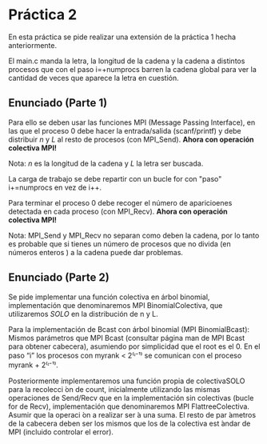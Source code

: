 # Práctica 2 #
En esta práctica se pide realizar una extensión de la práctica 1 hecha anteriormente.

El main.c manda la letra, la longitud de la cadena y la cadena a distintos procesos que con el
paso i=+numprocs barren la cadena global para ver la cantidad de veces que aparece la letra en cuestión.

## Enunciado (Parte 1) ##
Para ello se deben usar las funciones MPI (Message Passing Interface), en las que el proceso 0 debe 
hacer la entrada/salida (scanf/printf) y debe distribuir *n* y *L* al resto de procesos (con MPI_Send).
**Ahora con operación colectiva MPI!**

Nota: *n* es la longitud de la cadena y *L* la letra ser buscada.

La carga de trabajo se debe repartir con un bucle for con "paso" i+=numprocs en vez de i++.

Para terminar el proceso 0 debe recoger el número de aparicioenes detectada en cada proceso (con MPI_Recv).
**Ahora con operación colectiva MPI!**

Nota: MPI_Send y MPI_Recv no separan como deben la cadena, por lo tanto es probable que si
tienes un número de procesos que no divida (en números enteros ) a la cadena puede dar problemas.

## Enunciado (Parte 2) ##

Se pide implementar una función colectiva en árbol binomial, implementación que
denominaremos MPI BinomialColectiva, que utilizaremos *SOLO* en la distribución de n y L.

Para la implementación de Bcast con árbol binomial (MPI BinomialBcast): Mismos parámetros que MPI Bcast 
(consultar página man de MPI Bcast para obtener cabecera), asumiendo por simplicidad que el root es el 0.
En el paso “i” los procesos con myrank < 2⁽ᶦ⁻¹⁾ se comunican con el proceso myrank + 2⁽ᶦ⁻¹⁾.



Posteriormente implementaremos una función propia de colectivaSOLO para la recolecci ́on de count,
inicialmente utilizando las mismas operaciones de Send/Recv que en la implementación sin
colectivas (bucle for de Recv), implementación que denominaremos MPI FlattreeColectiva. 
Asumir que la operaci ́on a realizar ser ́a una suma. El resto de par ́ametros de la cabecera
deben ser los mismos que los de la colectiva est ́andar de MPI (incluido controlar el error).
